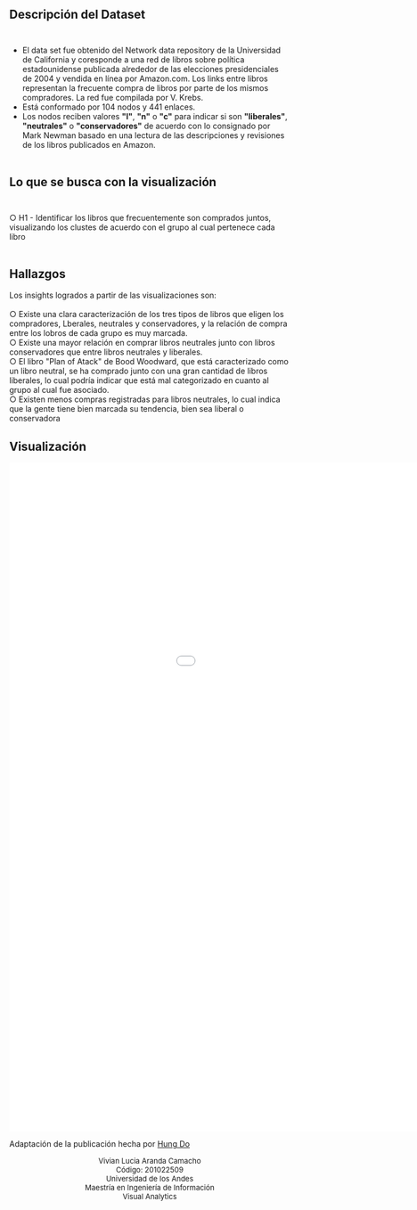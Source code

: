 ## Descripción del Dataset<br><br>
- El data set fue obtenido del Network data repository de la Universidad de California y coresponde a una red de libros sobre política estadounidense publicada alrededor de las elecciones presidenciales de 2004 y vendida en línea por Amazon.com. Los links entre libros representan la frecuente compra de libros por parte de los mismos compradores. La red fue compilada por V. Krebs.<br>
- Está conformado por 104 nodos y 441 enlaces.<br>
- Los nodos reciben valores **"l"**, **"n"** o **"c"** para indicar si son **"liberales"**, **"neutrales"** o **"conservadores"** de acuerdo con lo consignado por Mark Newman basado en una lectura de las descripciones y revisiones de los libros publicados en Amazon.	<br><br>

## Lo que se busca con la visualización <br><br>
○ H1 - Identificar los libros que frecuentemente son comprados juntos, visualizando los clustes de acuerdo con el grupo al cual pertenece cada libro<br/><br/>

## Hallazgos

Los insights logrados a partir de las visualizaciones son:<br/><br/>
○ Existe una clara caracterización de los tres tipos de libros que eligen los compradores, Lberales, neutrales y conservadores, y la relación de compra entre los lobros de cada grupo es muy marcada. <br/> 
○ Existe una mayor relación en comprar libros neutrales junto con libros conservadores que entre libros neutrales y liberales.<br/>
○ El libro "Plan of Atack" de Bood Woodward, que está caracterizado como un libro neutral, se ha comprado junto con una gran cantidad de libros liberales, lo cual podría indicar que está mal categorizado en cuanto al grupo al cual fue asociado. <br/>
○ Existen menos compras registradas para libros neutrales, lo cual indica que la gente tiene bien marcada su tendencia, bien sea liberal o conservadora<br/>

## Visualización
<html>
	<head>
	  	<meta charset="utf-8">
		<title>Tendencia en compra de libros de política de EEUU en Amazon.com</title>
	</head>
	<body>
		<div><iframe src="books_adjacence.html" frameborder="0" width="1200" height="1200" scrolling="yes"></iframe></div>

Adaptación de la publicación hecha por [Hung Do](http://bl.ocks.org/hungvietdo/7f8df0bcd7fba7e531e6/e49fcf4958640a2788e89892e54dff253b1d443b) 

<p align="center" style="font-size: 13px; text-align: center;">
	      Vivian Lucia Aranda Camacho<br>
	      Código: 201022509<br>
	      Universidad de los Andes<br>
	      Maestría en Ingeniería de Información<br>
	      Visual Analytics
	    </p>
	   </body>
</html>


